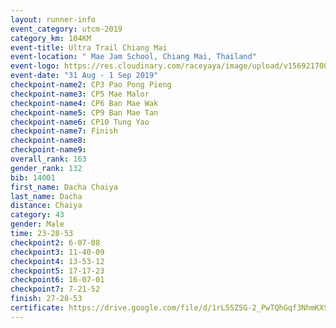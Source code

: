 ```yaml
---
layout: runner-info 
event_category: utcm-2019 
category_km: 104KM 
event-title: Ultra Trail Chiang Mai 
event-location: " Mae Jam School, Chiang Mai, Thailand" 
event-logo: https://res.cloudinary.com/raceyaya/image/upload/v1569217001/logo/ultra-trail-chiangmai_ay7efp.jpg 
event-date: "31 Aug - 1 Sep 2019" 
checkpoint-name2: CP3 Pao Pong Pieng 
checkpoint-name3: CP5 Mae Malor 
checkpoint-name4: CP6 Ban Mae Wak  
checkpoint-name5: CP9 Ban Mae Tan 
checkpoint-name6: CP10 Tung Yao 
checkpoint-name7: Finish 
checkpoint-name8: 
checkpoint-name9: 
overall_rank: 163
gender_rank: 132
bib: 14001
first_name: Dacha Chaiya
last_name: Dacha
distance: Chaiya
category: 43
gender: Male
time: 23-28-53
checkpoint2: 6-07-08
checkpoint3: 11-40-09
checkpoint4: 13-53-12
checkpoint5: 17-17-23
checkpoint6: 16-07-01
checkpoint7: 7-21-52
finish: 27-28-53
certificate: https://drive.google.com/file/d/1rL5SZSG-2_PwTQhGqf3NhmKXSVu4iVLy/view?usp=sharing
---
```

